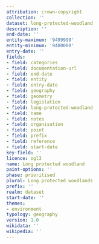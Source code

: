 ```yaml
---
attribution: crown-copyright
collection: ''
dataset: long-protected-woodland
description: ''
end-date: ''
entity-maximum: '9499999'
entity-minimum: '9400000'
entry-date: ''
fields:
- field: categories
- field: documentation-url
- field: end-date
- field: entity
- field: entry-date
- field: geography
- field: geometry
- field: legislation
- field: long-protected-woodland
- field: name
- field: notes
- field: organisation
- field: point
- field: prefix
- field: reference
- field: start-date
key-field: ''
licence: ogl3
name: Long protected woodland
paint-options: ''
phase: prioritised
plural: Long protected woodlands
prefix: ''
realm: dataset
start-date: ''
themes:
- environment
typology: geography
version: 1.0
wikidata: ''
wikipedia: ''
---
```

